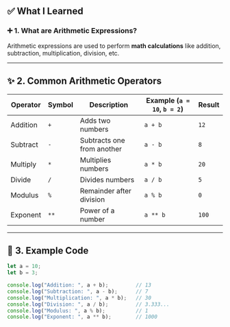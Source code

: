 

## ✅ What I Learned

### ➕ 1. What are Arithmetic Expressions?
Arithmetic expressions are used to perform **math calculations** like addition, subtraction, multiplication, division, etc.

---

## ✨ 2. Common Arithmetic Operators

| Operator | Symbol | Description             | Example (`a = 10`, `b = 2`) | Result  |
|----------|--------|-------------------------|------------------------------|---------|
| Addition | `+`    | Adds two numbers        | `a + b`                      | `12`    |
| Subtract | `-`    | Subtracts one from another | `a - b`                   | `8`     |
| Multiply | `*`    | Multiplies numbers      | `a * b`                      | `20`    |
| Divide   | `/`    | Divides numbers         | `a / b`                      | `5`     |
| Modulus  | `%`    | Remainder after division| `a % b`                      | `0`     |
| Exponent | `**`   | Power of a number       | `a ** b`                     | `100`   |

---

## 🧪 3. Example Code

```javascript
let a = 10;
let b = 3;

console.log("Addition: ", a + b);         // 13
console.log("Subtraction: ", a - b);      // 7
console.log("Multiplication: ", a * b);   // 30
console.log("Division: ", a / b);         // 3.333...
console.log("Modulus: ", a % b);          // 1
console.log("Exponent: ", a ** b);        // 1000
